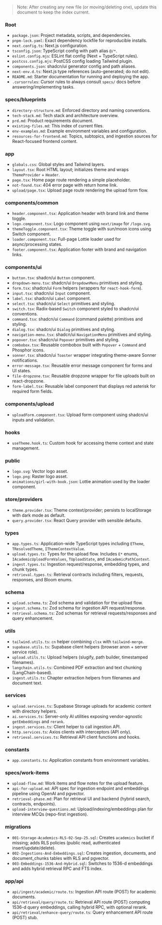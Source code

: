 > Note: After creating any new file (or moving/deleting one), update this document to keep the index current.

### Root

- `package.json`: Project metadata, scripts, and dependencies.
- `pnpm-lock.yaml`: Exact dependency lockfile for reproducible installs.
- `next.config.ts`: Next.js configuration.
- `tsconfig.json`: TypeScript config with path alias `@/*`.
- `eslint.config.mjs`: ESLint flat config (Next + TypeScript rules).
- `postcss.config.mjs`: PostCSS config loading Tailwind plugin.
- `components.json`: shadcn/ui generator config and path aliases.
- `next-env.d.ts`: Next.js type references (auto-generated; do not edit).
- `README.md`: Starter documentation for running and deploying the app.
- `.cursorrules`: Cursor rules to always consult `specs/` docs before answering/implementing tasks.
 

### specs/blueprints

- `directory-structure.md`: Enforced directory and naming conventions.
- `tech-stack.md`: Tech stack and architecture overview.
- `prd.md`: Product requirements document.
- `existing-files.md`: This index of current files.
- `env-examples.md`: Example environment variables and configuration.
- `resources-for-frontend.md`: Topics, subtopics, and ingestion sources for React-focused frontend content.

### app

- `globals.css`: Global styles and Tailwind layers.
- `layout.tsx`: Root HTML layout; initializes theme and wraps `ThemeProvider` + `Header`.
- `page.tsx`: Home page route rendering a simple placeholder.
- `not-found.tsx`: 404 error page with return home link.
 - `upload/page.tsx`: Upload page route rendering the upload form flow.

### components/common

- `header.component.tsx`: Application header with brand link and theme toggle.
- `logo.component.tsx`: Logo component using `next/image` for `/logo.svg`.
- `themeToggle.component.tsx`: Theme toggle with sun/moon icons using Switch component.
 - `loader.component.tsx`: Full-page Lottie loader used for async/processing states.
 - `footer.component.tsx`: Application footer with brand and navigation links.

### components/ui

- `button.tsx`: shadcn/ui `Button` component.
- `dropdown-menu.tsx`: shadcn/ui `DropdownMenu` primitives and styling.
- `form.tsx`: shadcn/ui `Form` helpers (wrappers for `react-hook-form`).
- `input.tsx`: shadcn/ui `Input` component.
- `label.tsx`: shadcn/ui `Label` component.
- `select.tsx`: shadcn/ui `Select` primitives and styling.
- `switch.tsx`: Radix-based `Switch` component styled to shadcn/ui conventions.
 - `command.tsx`: shadcn/ui `Command` (command palette) primitives and styling.
 - `dialog.tsx`: shadcn/ui `Dialog` primitives and styling.
 - `navigation-menu.tsx`: shadcn/ui `NavigationMenu` primitives and styling.
 - `popover.tsx`: shadcn/ui `Popover` primitives and styling.
 - `combobox.tsx`: Reusable combobox built with `Popover` + `Command` and Phosphor icons.
 - `sonner.tsx`: shadcn/ui `Toaster` wrapper integrating theme-aware Sonner notifications.
 - `error-message.tsx`: Reusable error message component for forms and UI states.
 - `file-dropzone.tsx`: Reusable dropzone wrapper for file uploads built on react-dropzone.
- `form-label.tsx`: Reusable label component that displays red asterisk for required form fields.

### components/upload

- `uploadForm.component.tsx`: Upload form component using shadcn/ui inputs and validation.

### hooks

- `useTheme.hook.ts`: Custom hook for accessing theme context and state management.

### public

- `logo.svg`: Vector logo asset.
- `logo.png`: Raster logo asset.
 - `animations/girl-with-book.json`: Lottie animation used by the loader component.

### store/providers

- `theme.provider.tsx`: Theme context/provider; persists to localStorage with dark mode as default.
- `query.provider.tsx`: React Query provider with sensible defaults.

### types

- `app.types.ts`: Application-wide TypeScript types including `ETheme`, `TResolvedTheme`, `IThemeContextValue`.
- `upload.types.ts`: Types for the upload flow. Includes `E*` enums, `IAcademicUploadFormValues`, `TUploadState`, and `IAcademicPathContext`.
- `ingest.types.ts`: Ingestion request/response, embedding types, and chunk types.
 - `retrieval.types.ts`: Retrieval contracts including filters, requests, responses, and Bloom enums.

### schema

- `upload.schema.ts`: Zod schema and validation for the upload flow.
- `ingest.schema.ts`: Zod schema for ingestion API request/response.
 - `retrieval.schema.ts`: Zod schemas for retrieval requests/responses and query enhancement.

### utils

- `tailwind.utils.ts`: `cn` helper combining `clsx` with `tailwind-merge`.
- `supabase.utils.ts`: Supabase client helpers (browser anon + server service role).
- `upload.utils.ts`: Upload helpers (slugify, path builder, timestamped filenames).
- `langchain.utils.ts`: Combined PDF extraction and text chunking (LangChain-based).
 - `ingest.utils.ts`: Chapter extraction helpers from filenames and document text.

### services

- `upload.services.ts`: Supabase Storage uploads for academic content with directory helpers.
- `ai.services.ts`: Server-only AI utilities exposing vendor-agnostic `getEmbeddings` and `rerank`.
- `ingest.services.ts`: Client helper to call ingestion API.
- `http.services.ts`: Axios clients with interceptors (API only).
 - `retrieval.services.ts`: Retrieval API client functions and hooks.

### constants

- `app.constants.ts`: Application constants from environment variables.

### specs/work-items

- `upload-flow.md`: Work items and flow notes for the upload feature.
 - `api-for-upload.md`: API spec for ingestion endpoint and embeddings pipeline using OpenAI and pgvector.
 - `retrieval-phase.md`: Plan for retrieval UI and backend (hybrid search, contracts, endpoints).
 - `upload-interview-questions.md`: Upload/indexing/embeddings plan for interview MCQs (repo-first ingestion).

### migrations

- `001-Storage-Academics-RLS-02-Sep-25.sql`: Creates `academics` bucket if missing; adds RLS policies (public read, authenticated insert/update/delete).
 - `002-Ingestions-And-Embeddings.sql`: Creates ingestion, documents, and document_chunks tables with RLS and pgvector.
 - `003-Embeddings-1536-And-Hybrid.sql`: Switches to 1536-d embeddings and adds hybrid retrieval RPC and FTS index.

### app/api

- `api/ingest/academic/route.ts`: Ingestion API route (POST) for academic documents.
 - `api/retrieval/query/route.ts`: Retrieval API route (POST) computing 1536-d query embeddings, calling hybrid RPC, with optional rerank.
 - `api/retrieval/enhance-query/route.ts`: Query enhancement API route (POST) stub.
 
